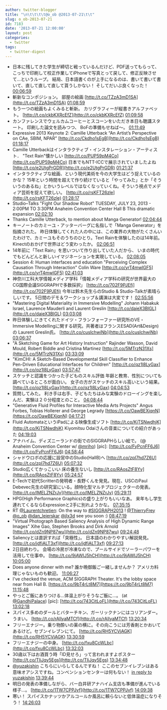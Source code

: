 ```yaml
---
author: twitter-blogger
title: "\n\t\t\t\t@o_ob @2013-07-21\t\t"
slug: o_ob-2013-07-21
id: 7183
date: '2013-07-21 12:00:00'
layout: post
categories:
  - twitter
tags:
  - twitter-digest
---
```


*   日本に残してきた学生が締切と戦っているんだけど、PDF送ってもらって、こっちで印刷して校正作業してiPhoneで写真とって戻して、修正反映させて...というループ。 結局、日本語書くのが上手になるのは、書いて書いて書いて、直して直して直して貰うしかない！ そしてだいぶ良くなった！ [00:06:59](http://twitter.com/o_ob/statuses/358603953258237952)
*   斬新なコンポジション。 部屋の絵画 [http://t.co/TZzA3mD1SA](http://t.co/TZzA3mD1SA) [01:08:59](http://twitter.com/o_ob/statuses/358619553074380800)
*   もう一つの絵画もよくみると斬新。 カリグラフィーが縦書きアルファベット。 [http://t.co/ckbKXRcEfZ](http://t.co/ckbKXRcEfZ) [01:09:58](http://twitter.com/o_ob/statuses/358619802719363074)
*   カンファレンスでウェルカムコーヒーとスコーンをいただき本日も聴講スタート。 印刷した論文を読みつつ、 BoFの準備もせねば～。 [01:11:49](http://twitter.com/o_ob/statuses/358620266932338689)
*   Expressive 2013 Keynote 2: Camille Utterback “An Artist’s Perspective on CAe, SBIM, NPAR” [http://t.co/Ckdho1sEgB](http://t.co/Ckdho1sEgB) [01:18:17](http://twitter.com/o_ob/statuses/358621896264265730)
*   Camille Utterbackはインタラクティブ・インスタレーション・アーティスト． "Text Rain"懐かしい [http://t.co/PUP59pM4Co](http://t.co/PUP59pM4Co) 日本でもNTT-ICCで展示されていましたよね [http://t.co/e2UtgPrGDR](http://t.co/e2UtgPrGDR) [01:21:37](http://twitter.com/o_ob/statuses/358622735812923392)
*   インタラクティブな絵画、という現代美術を今の大学生はどう捉えているのかな？ 15年という時間を超えて作り続けていると「やってみた」とか「そういうのあるね」とかいうレベルではなくなっていくね。そういう視点でメディア芸術を捉えて欲しい。 [http://t.co/rsKFT26zle](http://t.co/rsKFT26zle) [01:28:17](http://twitter.com/o_ob/statuses/358624412766990336)
*   Studio–Talks "Fight Our Shadow Robot" TUESDAY, JULY 23, 2013 - 2:00PM TO 3:30PM Anaheim Convention Center Hall B This dramatic expansion [02:02:10](http://twitter.com/o_ob/statuses/358632938675908608)
*   Thanks Camille Utterback, to mention about Manga Generator! [02:04:44](http://twitter.com/o_ob/statuses/358633587349798912)
*   キーノートのカミーユ・アッターバーグに名指しで「Manga Generator」を指摘された。 昨日体験してくれた人の中には、この業界の大物がたくさんいたわけで、カミーユもそのうちのひとり。Text Rainを体験したのは14年前。Kinectのおかげで世界はどう変わったか。 [02:06:51](http://twitter.com/o_ob/statuses/358634117698560000)
*   14年前に「Text Rain」を思いついて作り出していた人だから、 いまの時代でもどんどんと新しいイマジネーションを実現している。 [02:08:05](http://twitter.com/o_ob/statuses/358634426642599937)
*   Session 4: Human interfaces and education "Perceiving Complex Causation Through Interaction" Colin Ware [http://t.co/yrT4mwlGF5](http://t.co/yrT4mwlGF5) [02:41:03](http://twitter.com/o_ob/statuses/358642725836435456)
*   神奈川工科大学情報メディア学科「情報メディア学科の研究が世界最大のCG国際会議SIGGRAPHで多数採択」 [http://t.co/702F9PJEfi](http://t.co/702F9PJEfi) 今年は鈴木先生らのStudio & Studio-Talkが素晴らしいです。 5日間のデモ＆ワークショップ＆講演は大変です！ [02:55:56](http://twitter.com/o_ob/statuses/358646472151015425)
*   "Mastering Digital Materiality in Immersive Modelling" Johann Habakuk Israel, Laurence Mauderli and Laurent Greslin [http://t.co/daieX3BlGL](http://t.co/daieX3BlGL) [03:03:08](http://twitter.com/o_ob/statuses/358648282370670592)
*   昨日体験しにきてくれたドイツ・フランフォーファー研究所のVE・Immersive Modellingに関する研究。共著者はフランスESAD(Art&Design)の Laurent Greslin氏。 [http://t.co/cusIchwiNb](http://t.co/cusIchwiNb) [03:06:37](http://twitter.com/o_ob/statuses/358649160041365504)
*   "A Sketching Game for Art History Instruction" Rajinder Wasson, David Mould, Robert Biddle and Cristina Martinez [http://t.co/5MTrzN31Xs](http://t.co/5MTrzN31Xs) [03:33:09](http://twitter.com/o_ob/statuses/358655834772869121)
*   "KimCHI: A Sketch-Based Developmental Skill Classifier to Enhance Pen-Driven Educational Interfaces for Children" [http://t.co/qz1l8LyGax](http://t.co/qz1l8LyGax) [03:57:47](http://twitter.com/o_ob/statuses/358662035464142849)
*   スケッチと認識をつかった子どものスキル評価 年齢と教育、性別についても調べているところが面白い。 女子の方がスケッチのスキル高いという結果。 [http://t.co/qz1l8LyGax](http://t.co/qz1l8LyGax) [04:04:53](http://twitter.com/o_ob/statuses/358663823000993793)
*   質問してみた。 利き手は右手、子どもたちはみな実験のドローイングを楽しんだ、実験は２０分程度とのこと。 [04:08:44](http://twitter.com/o_ob/statuses/358664790605955072)
*   "Generative Fluid Profiles for Interactive Media Arts Projects" Angus Forbes, Tobias Hollerer and George Legrady [https://t.co/OawBEXjqnN](https://t.co/OawBEXjqnN) [04:17:21](http://twitter.com/o_ob/statuses/358666959786741763)
*   Fluid AutomataというiPadによる映像生成ソフト [http://t.co/KjTSNwdhjK](http://t.co/KjTSNwdhjK) Kiyomitsu Odaiさんの音楽についての紹介があった [04:19:03](http://twitter.com/o_ob/statuses/358667385999335424)
*   アナハイム、ディズニーランドの街でのSIGGRAPHらしい絵で。 (@ Anaheim Convention Center w/ [@mriho](http://twitter.com/mriho)) [pic]: [http://t.co/FyPcnFF6J6](http://t.co/FyPcnFF6J6) [04:58:44](http://twitter.com/o_ob/statuses/358677374042251264)
*   シャドウロボの応援に設営中のStudio(HallB)へ [http://t.co/zpI7hd7Z6U](http://t.co/zpI7hd7Z6U) [05:07:32](http://twitter.com/o_ob/statuses/358679589712711680)
*   Studio広くてかっこいい 床の養生ないし [http://t.co/RAosZtF8Yv](http://t.co/RAosZtF8Yv) [05:24:57](http://twitter.com/o_ob/statuses/358683971191726080)
*   E-Techで初代Scritterの発明者・長野くんを発見。現在、USCのPaul Debevec先生の研究室にいる。顔特化型マルチプロジェクターの発表。 [http://t.co/lMELZNZrJv](http://t.co/lMELZNZrJv) [05:29:11](http://twitter.com/o_ob/statuses/358685035622178816)
*   HPG(High Performance Graphics)の盛り上がりもいいなあ。 来年もし学生連れてくるならExpressionと2手に別れようかな。 [07:35:15](http://twitter.com/o_ob/statuses/358716762142945281)
*   RT [@Laurentchretien](http://twitter.com/Laurentchretien): On the way to [#SIGGRAPH2013](http://search.twitter.com/search?q=%23SIGGRAPH2013) ! [@ThierryFrey](http://twitter.com/ThierryFrey) [@o_ob](http://twitter.com/o_ob) [@dan_lejerskar](http://twitter.com/dan_lejerskar) [@jlx3d](http://twitter.com/jlx3d) see you soon :) [08:47:19](http://twitter.com/o_ob/statuses/358734898489597952)
*   "Virtual Photograph Based Saliency Analysis of High Dynamic Range Images" Xihe Gao, Stephen Brooks and Dirk Arnold [http://t.co/dZn9NP87wu](http://t.co/dZn9NP87wu) [09:24:48](http://twitter.com/o_ob/statuses/358744331542208514)
*   Saliencyとは直訳すれば「突極性」。 日本語のわかりやすい解説発見。 [http://t.co/jdfiALT3xf](http://t.co/jdfiALT3xf) [09:27:13](http://twitter.com/o_ob/statuses/358744939254910977)
*   2日目終わり。 会場の冷房が冷凍なので、プールサイドでソーラーパワーを活用して仕事中。 [http://t.co/9jAWIJ5hCH](http://t.co/9jAWIJ5hCH) [10:05:00](http://twitter.com/o_ob/statuses/358754447763054594)
*   Does anyone dinner with me? 誰か晩御飯ご一緒しませんか？ アメリカ料理じゃないものも歓迎。 [11:06:27](http://twitter.com/o_ob/statuses/358769914577825792)
*   I've checked the venue, ACM SIGGRAPH Theater. It's the lobby space near from Hall B. [https://t.co/9bT4rLt8M7](https://t.co/9bT4rLt8M7) [11:15:48](http://twitter.com/o_ob/statuses/358772265925623808)
*   やっとご飯にありつける...体温上がりそうなご飯に...。 (at [@GandhiPalace](http://twitter.com/GandhiPalace)) [pic]: [http://t.co/743CitLoFL](http://t.co/743CitLoFL) [13:02:18](http://twitter.com/o_ob/statuses/358799067503009794)
*   スパイス多めのダールとバターチキン、ガーリックナンにはコリアンダー。うまい。 [http://t.co/rAIlyaMTCf](http://t.co/rAIlyaMTCf) [13:20:34](http://twitter.com/o_ob/statuses/358803663365484544)
*   フリーエナジー。乗り物酔いの薬の横に。その向こうには芳香剤とかおいてあるけど。セブンイレブンにて。 [http://t.co/RH5YCVjAGK](http://t.co/RH5YCVjAGK) [13:30:59](http://twitter.com/o_ob/statuses/358806286252523520)
*   フリーエナジーの中身。 [http://t.co/fxu8CcWLbc](http://t.co/fxu8CcWLbc) [13:32:03](http://twitter.com/o_ob/statuses/358806553840717825)
*   30歳以下はお酒買う時「ID見せろ」って言われますよポスター [http://t.co/TIiJqy5Egs](http://t.co/TIiJqy5Egs) [13:34:48](http://twitter.com/o_ob/statuses/358807246261596161)
*   [@yuzakishin](http://twitter.com/yuzakishin) こちらにいらしてるんですね！ ここのセブンイレブンはある意味オアシスですね。コンベンションセンターは何もない！ [in reply to yuzakishin](http://twitter.com/yuzakishin/statuses/358807496053370880) [13:39:44](http://twitter.com/o_ob/statuses/358808486508904449)
*   明日の発表の準備しながら、バー白井研アナハイム支店も準備が進んでいる様子...。 [http://t.co/1TW7CPPJvf](http://t.co/1TW7CPPJvf) [14:09:38](http://twitter.com/o_ob/statuses/358816010893131776)
*   寒い！ スパイスかナッツかアルコールか風呂に頼らないと低体温症になりそう！ [14:26:03](http://twitter.com/o_ob/statuses/358820144207769601)